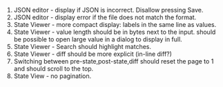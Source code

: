 1. JSON editor - display if JSON is incorrect. Disallow pressing Save.
2. JSON editor - display error if the file does not match the format.
3. State Viewer - more compact display: labels in the same line as values.
4. State Viewer - value length should be in bytes next to the input. should be possible to open large value in a dialog to display in full.
5. State Viewer - Search should highlight matches.
6. State Viewer - diff should be more explicit (in-line diff?)
7. Switching between pre-state,post-state,diff should reset the page to 1 and should scroll to the top.
8. State View - no pagination.
